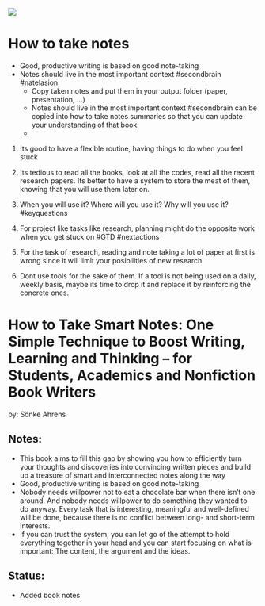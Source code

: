 ![](https://images.unsplash.com/photo-1539045230092-f8c7e0d1b4b9?ixlib=rb-1.2.1&auto=format&fit=crop&w=1350&q=80)

# How to take notes
- Good, productive writing is based on good note-taking
- Notes should live in the most important context #secondbrain #natelasion
	- Copy taken notes and put them in your output folder (paper, presentation, ...)
	- Notes should live in the most important context #secondbrain can be copied into how to take notes summaries so that you can update your understanding of that book.
	-
1. Its good to have a flexible routine,  having things to do when you feel stuck 

2. Its tedious to read all the books, look at all the codes, read all the recent research papers. Its better to have a system to store the meat of them, knowing that you will use them later on.
3.  When you will use it? Where will you use it? Why will you use it? #keyquestions
4.  For project like tasks like research, planning might do the opposite work when you get stuck on #GTD #nextactions
5. For the task of research, reading and note taking a lot of paper at first is wrong since it will limit your posibilities of new research
6. Dont use tools for the sake of them. If a tool is not being used on a daily, weekly basis, maybe its time to drop it and replace it by reinforcing the concrete ones. 

#  How to Take Smart Notes: One Simple Technique to Boost Writing, Learning and Thinking – for Students, Academics and Nonfiction Book Writers 
by: Sönke Ahrens


## Notes:
- This book aims to fill this gap by showing you how to efficiently turn your thoughts and discoveries into convincing written pieces and build up a treasure of smart and interconnected notes along the way
- Good, productive writing is based on good note-taking
- Nobody needs willpower not to eat a chocolate bar when there isn’t one around. And nobody needs willpower to do something they wanted to do anyway. Every task that is interesting, meaningful and well-defined will be done, because there is no conflict between long- and short-term interests.
-  If you can trust the system, you can let go of the attempt to hold everything together in your head and you can start focusing on what is important: The content, the argument and the ideas.
## Status:
- Added book notes
